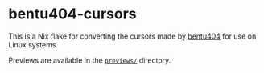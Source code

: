 # bentu404-cursors

This is a Nix flake for converting the cursors made by [bentu404](https://ko-fi.com/bentu404/shop) for use on Linux systems.

Previews are available in the [`previews/`](previews/#readme) directory.
